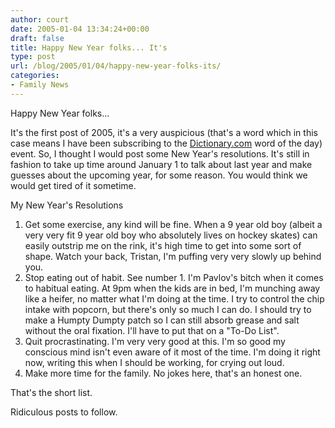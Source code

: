 ```yaml
---
author: court
date: 2005-01-04 13:34:24+00:00
draft: false
title: Happy New Year folks... It's
type: post
url: /blog/2005/01/04/happy-new-year-folks-its/
categories:
- Family News
---
```


Happy New Year folks...

It's the first post of 2005, it's a very auspicious (that's a word which in this case means I have been subscribing to the [Dictionary.com](http://dictionary.com) word of the day) event.  So, I thought I would post some New Year's resolutions.  It's still in fashion to take up time around January 1 to talk about last year and make guesses about the upcoming year, for some reason.  You would think we would get tired of it sometime.

My New Year's Resolutions
1. Get some exercise, any kind will be fine.  When a 9 year old boy (albeit a very very fit 9 year old boy who absolutely lives on hockey skates) can easily outstrip me on the rink, it's high time to get into some sort of shape.  Watch your back, Tristan, I'm puffing very very slowly up behind you.
2. Stop eating out of habit.  See number 1.  I'm Pavlov's bitch when it comes to habitual eating.  At 9pm when the kids are in bed, I'm munching away like a heifer, no matter what I'm doing at the time.  I try to control the chip intake with popcorn, but there's only so much I can do.  I should try to make a Humpty Dumpty patch so I can still absorb grease and salt without the oral fixation.  I'll have to put that on a "To-Do List".
3. Quit procrastinating.  I'm very very good at this.  I'm so good my conscious mind isn't even aware of it most of the time.  I'm doing it right now, writing this when I should be working, for crying out loud.
4. Make more time for the family.  No jokes here, that's an honest one.

That's the short list.

Ridiculous posts to follow.
